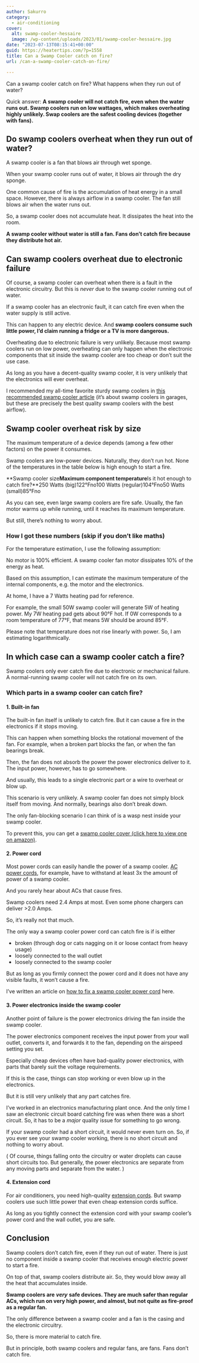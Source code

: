 ```yaml
---
author: Sakurro
category:
  - air-conditioning
cover:
  alt: swamp-cooler-hessaire
  image: /wp-content/uploads/2023/01/swamp-cooler-hessaire.jpg
date: "2023-07-13T08:15:41+00:00"
guid: https://heatertips.com/?p=1558
title: Can a Swamp Cooler catch on fire?
url: /can-a-swamp-cooler-catch-on-fire/

---
```

Can a swamp cooler catch on fire? What happens when they run out of water?

Quick answer: **A swamp cooler will not catch fire, even when the water runs out. Swamp coolers run on low wattages, which makes overheating highly unlikely. Swap coolers are the safest cooling devices (together with fans).**

## Do swamp coolers overheat when they run out of water?

A swamp cooler is a fan that blows air through wet sponge.

When your swamp cooler runs out of water, it blows air through the dry sponge.

One common cause of fire is the accumulation of heat energy in a small space. However, there is always airflow in a swamp cooler. The fan still blows air when the water runs out.

So, a swamp cooler does not accumulate heat. It dissipates the heat into the room.

**A swamp cooler without water is still a fan. Fans don’t catch fire because they distribute hot air.**

## Can swamp coolers overheat due to electronic failure

Of course, a swamp cooler can overheat when there is a fault in the electronic circuitry. But this is _never_ due to the swamp cooler running out of water.

If a swamp cooler has an electronic fault, it can catch fire even when the water supply is still active.

This can happen to any electric device. And **swamp coolers consume such little power, I’d claim running a fridge or a TV is more dangerous.**

Overheating due to electronic failure is very unlikely. Because most swamp coolers run on low power, overheating can only happen when the electronic components that sit inside the swamp cooler are too cheap or don’t suit the use case.

As long as you have a decent-quality swamp cooler, it is very unlikely that the electronics will ever overheat.

I recommended my all-time favorite sturdy swamp coolers in [this recommended swamp cooler article](/best-swamp-coolers-for-garages/) (it’s about swamp coolers in garages, but these are precisely the best quality swamp coolers with the best airflow).

## Swamp cooler overheat risk by size

The maximum temperature of a device depends (among a few other factors) on the power it consumes.

Swamp coolers are low-power devices. Naturally, they don’t run hot. None of the temperatures in the table below is high enough to start a fire.

**Swamp cooler size****Maximum component temperature****Is it hot enough to catch fire?**250 Watts (big)122°Fno100 Watts (regular)104°Fno50 Watts (small)85°Fno

As you can see, even large swamp coolers are fire safe. Usually, the fan motor warms up while running, until it reaches its maximum temperature.

But still, there’s nothing to worry about.

### How I got these numbers (skip if you don’t like maths)

For the temperature estimation, I use the following assumption:

No motor is 100% efficient. A swamp cooler fan motor dissipates 10% of the energy as heat.

Based on this assumption, I can estimate the maximum temperature of the internal components, e.g. the motor and the electronics.

At home, I have a 7 Watts heating pad for reference.

For example, the small 50W swamp cooler will generate 5W of heating power. My 7W heating pad gets about 90°F hot. If 0W corresponds to a room temperature of 77°F, that means 5W should be around 85°F.

Please note that temperature does not rise linearly with power. So, I am estimating logarithmically.

## In which case can a swamp cooler catch a fire?

Swamp coolers only ever catch fire due to electronic or mechanical failure. A normal-running swamp cooler will not catch fire on its own.

### Which parts in a swamp cooler can catch fire?

#### 1\. Built-in fan

The built-in fan itself is unlikely to catch fire. But it can cause a fire in the electronics if it stops moving.

This can happen when something blocks the rotational movement of the fan. For example, when a broken part blocks the fan, or when the fan bearings break.

Then, the fan does not absorb the power the power electronics deliver to it. The input power, however, has to go somewhere.

And usually, this leads to a single electronic part or a wire to overheat or blow up.

This scenario is very unlikely. A swamp cooler fan does not simply block itself from moving. And normally, bearings also don’t break down.

The only fan-blocking scenario I can think of is a wasp nest inside your swamp cooler.

To prevent this, you can get a [swamp cooler cover (click here to view one on amazon)](https://www.amazon.com/HESSAIRE-CVR6037-Mobile-Cooler-models/dp/B078GSY73M?crid=2RRJ1PEFCONCS&keywords=swamp+cooler+mcm37m+cover&qid=1689234242&sprefix=swamp+cooler+mcm37m+cove%2Caps%2C181&sr=8-9&linkCode=ll1&tag=heatertips-20&linkId=a6d52025ec2e375881be72eaa52914c7&language=en_US&ref_=as_li_ss_tl).

#### 2\. Power cord

Most power cords can easily handle the power of a swamp cooler. [AC power cords](/can-you-use-extension-cord-with-portable-air-conditioner/), for example, have to withstand at least 3x the amount of power of a swamp cooler.

And you rarely hear about ACs that cause fires.

Swamp coolers need 2.4 Amps at most. Even some phone chargers can deliver >2.0 Amps.

So, it’s really not that much.

The only way a swamp cooler power cord can catch fire is if is either

- broken (through dog or cats nagging on it or loose contact from heavy usage)
- loosely connected to the wall outlet
- loosely connected to the swamp cooler

But as long as you firmly connect the power cord and it does not have any visible faults, it won’t cause a fire.

I’ve written an article on [how to fix a swamp cooler power cord](/evaporative-cooler-not-turning-on/) here.

#### 3\. Power electronics inside the swamp cooler

Another point of failure is the power electronics driving the fan inside the swamp cooler.

The power electronics component receives the input power from your wall outlet, converts it, and forwards it to the fan, depending on the airspeed setting you set.

Especially cheap devices often have bad-quality power electronics, with parts that barely suit the voltage requirements.

If this is the case, things can stop working or even blow up in the electronics.

But it is still very unlikely that any part catches fire.

I’ve worked in an electronics manufacturing plant once. And the only time I saw an electronic circuit board catching fire was when there was a short circuit. So, it has to be a _major_ quality issue for something to go wrong.

If your swamp cooler had a short circuit, it would never even turn on. So, if you ever see your swamp cooler working, there is no short circuit and nothing to worry about.

( Of course, things falling onto the circuitry or water droplets can cause short circuits too. But generally, the power electronics are separate from any moving parts and separate from the water. )

#### 4\. Extension cord

For air conditioners, you need high-quality [extension cords](/can-you-use-extension-cord-with-portable-air-conditioner/). But swamp coolers use such little power that even cheap extension cords suffice.

As long as you tightly connect the extension cord with your swamp cooler’s power cord and the wall outlet, you are safe.

## Conclusion

Swamp coolers don’t catch fire, even if they run out of water. There is just no component inside a swamp cooler that receives enough electric power to start a fire.

On top of that, swamp coolers distribute air. So, they would blow away all the heat that accumulates inside.

**Swamp coolers are** **_very_** **safe devices. They are much safer than regular ACs, which run on very high power, and almost, but not quite as fire-proof as a regular fan.**

The only difference between a swamp cooler and a fan is the casing and the electronic circuitry.

So, there is more material to catch fire.

But in principle, both swamp coolers and regular fans, are fans. Fans don’t catch fire.
